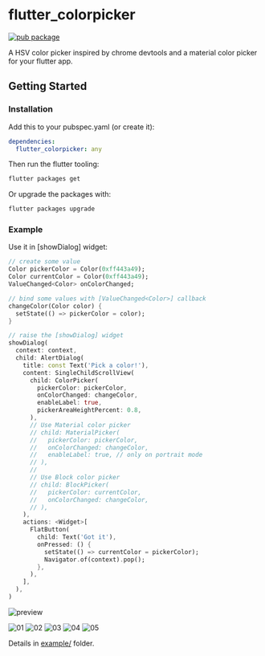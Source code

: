 # flutter_colorpicker

[![pub package](https://img.shields.io/pub/v/flutter_colorpicker.svg)](https://pub.dartlang.org/packages/flutter_colorpicker)

A HSV color picker inspired by chrome devtools and a material color picker for your flutter app.

## Getting Started

### Installation

Add this to your pubspec.yaml (or create it):

```yaml
dependencies:
  flutter_colorpicker: any
```

Then run the flutter tooling:

```bash
flutter packages get
```

Or upgrade the packages with:

```bash
flutter packages upgrade
```

### Example

Use it in [showDialog] widget:

```dart
// create some value
Color pickerColor = Color(0xff443a49);
Color currentColor = Color(0xff443a49);
ValueChanged<Color> onColorChanged;

// bind some values with [ValueChanged<Color>] callback
changeColor(Color color) {
  setState(() => pickerColor = color);
}

// raise the [showDialog] widget
showDialog(
  context: context,
  child: AlertDialog(
    title: const Text('Pick a color!'),
    content: SingleChildScrollView(
      child: ColorPicker(
        pickerColor: pickerColor,
        onColorChanged: changeColor,
        enableLabel: true,
        pickerAreaHeightPercent: 0.8,
      ),
      // Use Material color picker
      // child: MaterialPicker(
      //   pickerColor: pickerColor,
      //   onColorChanged: changeColor,
      //   enableLabel: true, // only on portrait mode
      // ),
      //
      // Use Block color picker
      // child: BlockPicker(
      //   pickerColor: currentColor,
      //   onColorChanged: changeColor,
      // ),
    ),
    actions: <Widget>[
      FlatButton(
        child: Text('Got it'),
        onPressed: () {
          setState(() => currentColor = pickerColor);
          Navigator.of(context).pop();
        },
      ),
    ],
  ),
)
```

![preview](https://user-images.githubusercontent.com/7392658/36585408-bb4e96a4-18b8-11e8-8c20-d4dc200e1a7c.gif)

![01](https://user-images.githubusercontent.com/7392658/46619114-de790f80-cb53-11e8-81c8-278d4dc51606.png)
![02](https://user-images.githubusercontent.com/7392658/46619116-df11a600-cb53-11e8-8b6b-4e495f8dbea9.png)
![03](https://user-images.githubusercontent.com/7392658/46619111-dd47e280-cb53-11e8-9701-38900857321f.png)
![04](https://user-images.githubusercontent.com/7392658/46619112-dde07900-cb53-11e8-91d9-a4d1ee70cf3b.png)
![05](https://user-images.githubusercontent.com/7392658/50912123-56fdae00-146c-11e9-8d63-be3a26a20b72.png)

Details in [example/](https://github.com/mchome/flutter_colorpicker/tree/master/example) folder.
